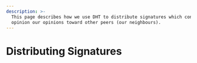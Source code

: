 ```yaml
---
description: >-
  This page describes how we use DHT to distribute signatures which contain
  opinion our opinions toward other peers (our neighbours).
---
```


# Distributing Signatures

